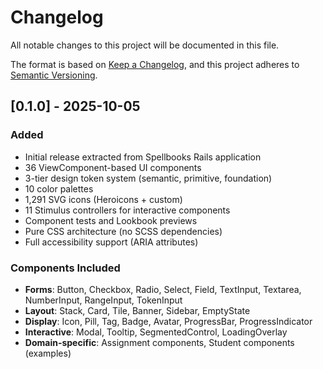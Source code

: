 # Changelog

All notable changes to this project will be documented in this file.

The format is based on [Keep a Changelog](https://keepachangelog.com/en/1.0.0/),
and this project adheres to [Semantic Versioning](https://semver.org/spec/v2.0.0.html).

## [0.1.0] - 2025-10-05

### Added
- Initial release extracted from Spellbooks Rails application
- 36 ViewComponent-based UI components
- 3-tier design token system (semantic, primitive, foundation)
- 10 color palettes
- 1,291 SVG icons (Heroicons + custom)
- 11 Stimulus controllers for interactive components
- Component tests and Lookbook previews
- Pure CSS architecture (no SCSS dependencies)
- Full accessibility support (ARIA attributes)

### Components Included
- **Forms**: Button, Checkbox, Radio, Select, Field, TextInput, Textarea, NumberInput, RangeInput, TokenInput
- **Layout**: Stack, Card, Tile, Banner, Sidebar, EmptyState
- **Display**: Icon, Pill, Tag, Badge, Avatar, ProgressBar, ProgressIndicator
- **Interactive**: Modal, Tooltip, SegmentedControl, LoadingOverlay
- **Domain-specific**: Assignment components, Student components (examples)
